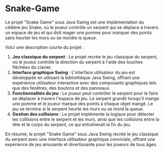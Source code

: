 # Snake-Game

 Le projet "Snake Game" sous Java Swing est une implémentation du célèbre jeu Snake, où le joueur contrôle un serpent qui se déplace à travers un espace de jeu et qui doit mager une pomme pour marquer des points sans heurter les murs ou se mordre la queue.

Voici une description courte du projet :

1. **Jeu classique du serpent** : Le projet recrée le jeu classique du serpent, où le joueur contrôle la direction du serpent à l'aide des touches fléchées du clavier.
2. **Interface graphique Swing** : L'interface utilisateur du jeu est développée en utilisant la bibliothèque Java Swing, offrant une expérience utilisateur interactive avec des composants graphiques tels que des fenêtres, des boutons et des panneaux.
3. **Fonctionnalités du jeu** : Le joueur peut contrôler le serpent pour le faire se déplacer à travers l'espace de jeu. Le serpent grandit lorsqu'il mange une pomme et le joueur marque des points à chaque objet mangé. Le jeu se termine si le serpent heurte les murs ou se mord la queue.
4. **Gestion des collisions** : Le projet implémente la logique pour détecter les collisions entre le serpent et les murs, ainsi que les collisions entre la tête et le corps du serpent, ce qui entraînerait la fin du jeu.

En résumé, le projet "Snake Game" sous Java Swing recrée le jeu classique du serpent avec une interface utilisateur graphique conviviale, offrant une expérience de jeu amusante et divertissante pour les joueurs de tous âges.
